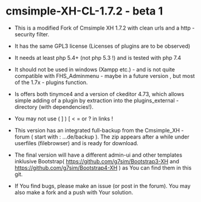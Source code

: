 # cmsimple-XH-CL-1.7.2 - beta 1

* This is a  modified  Fork of Cmsimple XH 1.7.2 with clean urls and a http - security filter.

* It has the same GPL3  license (Licenses of plugins are to be observed)

* It needs at least php 5.4+ (not php 5.3 !)  and is tested with php 7.4

* It should not be used in windows (Xampp etc.) -  and is not quite compatible with FHS_Adminmenu - maybe in a future version , but most of the 1.7x - plugins function.

* Is offers both tinymce4 and a version of ckeditor 4.73, which allows simple adding of a plugin by extraction into the plugins_external - directory (with dependencies!).

* You may not use ( ] ) [ < = or ? in links !

* This version has an integrated full-backup from the Cmsimple_XH - forum ( start with : ...de/backup ). The zip  appears after a while under userfiles (filebrowser) and is ready for download.

* The final version will have a different admin-ui and other templates inklusive 
        Bootstrap( https://github.com/g7sim/Bootstrap3-XH  and https://github.com/g7sim/Bootstrap4-XH ) as You can find them in this git.

* If You find bugs, please make an issue (or post in the forum). You may also make a fork and a push with Your solution.


